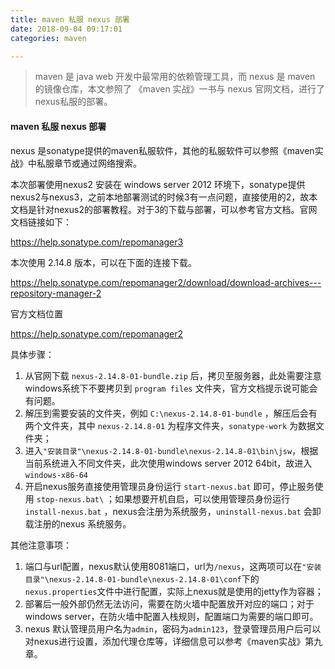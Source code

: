 ```yaml
---
title: maven 私服 nexus 部署
date: 2018-09-04 09:17:01
categories: maven

---
```


> maven 是 java web 开发中最常用的依赖管理工具，而 nexus 是 maven 的镜像仓库，本文参照了 《maven 实战》一书与 nexus 官网文档，进行了 nexus私服的部署。

<!-- more -->

#### maven 私服 nexus 部署

nexus 是sonatype提供的maven私服软件，其他的私服软件可以参照《maven实战》中私服章节或通过网络搜索。

本次部署使用nexus2 安装在 windows server 2012 环境下，sonatype提供nexus2与nexus3，之前本地部署测试的时候3有一点问题，直接使用的2，故本文档是针对nexus2的部署教程。对于3的下载与部署，可以参考官方文档。官网文档链接如下：

https://help.sonatype.com/repomanager3

本次使用 2.14.8 版本，可以在下面的连接下载。

https://help.sonatype.com/repomanager2/download/download-archives---repository-manager-2

官方文档位置

https://help.sonatype.com/repomanager2

具体步骤：

1. 从官网下载 `nexus-2.14.8-01-bundle.zip` 后，拷贝至服务器，此处需要注意windows系统下不要拷贝到 `program files` 文件夹，官方文档提示说可能会有问题。
2. 解压到需要安装的文件夹，例如 `C:\nexus-2.14.8-01-bundle` ，解压后会有两个文件夹，其中 `nexus-2.14.8-01` 为程序文件夹，`sonatype-work` 为数据文件夹；
3. 进入`"安装目录"\nexus-2.14.8-01-bundle\nexus-2.14.8-01\bin\jsw`，根据当前系统进入不同文件夹，此次使用windows server 2012 64bit，故进入`windows-x86-64`
4. 开启nexus服务直接使用管理员身份运行 `start-nexus.bat` 即可，停止服务使用 `stop-nexus.bat\` ；如果想要开机自启，可以使用管理员身份运行`install-nexus.bat` ，nexus会注册为系统服务，`uninstall-nexus.bat` 会卸载注册的nexus 系统服务。

其他注意事项：

1. 端口与url配置，nexus默认使用8081端口，url为`/nexus`，这两项可以在`"安装目录"\nexus-2.14.8-01-bundle\nexus-2.14.8-01\conf`下的`nexus.properties`文件中进行配置，实际上nexus就是使用的jetty作为容器；
2. 部署后一般外部仍然无法访问，需要在防火墙中配置放开对应的端口；对于windows server，在防火墙中配置入栈规则，配置端口为需要的端口即可。
3. nexus 默认管理员用户名为`admin`，密码为`admin123`，登录管理员用户后可以对nexus进行设置，添加代理仓库等，详细信息可以参考《maven实战》第九章。

